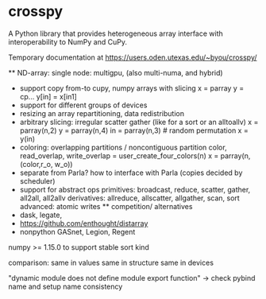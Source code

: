 # crosspy
A Python library that provides heterogeneous array interface with interoperability to NumPy and CuPy.

Temporary documentation at https://users.oden.utexas.edu/~byou/crosspy/

** ND-array: single node: multigpu, (also multi-numa, and hybrid)
+ support copy from-to cupy, numpy arrays with slicing
  x = parray
  y = cp...
  y[in] = x[in1]
+ support for different groups of devices
+ resizing an array
  repartitioning, data redistribution
+ arbitrary slicing: irregular scatter gather (like for a sort or an alltoallv)
  x = parray(n,2)
  y = parray(n,4)
  in = parray(n,3) # random permutation
  x = y(in)
+ coloring: overlapping partitions / noncontiguous partition
  color, read_overlap, write_overlap = user_create_four_colors(n)
  x = parray(n, (color,r_o, w_o))
+ separate from Parla? how to interface with Parla (copies decided by scheduler)
+ support for abstract ops
  primitives: broadcast, reduce, scatter, gather, all2all, all2allv
  derivatives: allreduce, allscatter, allgather, scan, sort
  advanced: atomic writes
** competition/ alternatives
+ dask, legate,
+ https://github.com/enthought/distarray
+ nonpython
  GASnet, Legion, Regent


numpy >= 1.15.0 to support stable sort kind

comparison:
same in values
same in structure
same in devices

"dynamic module does not define module export function" -> check pybind name and setup name consistency